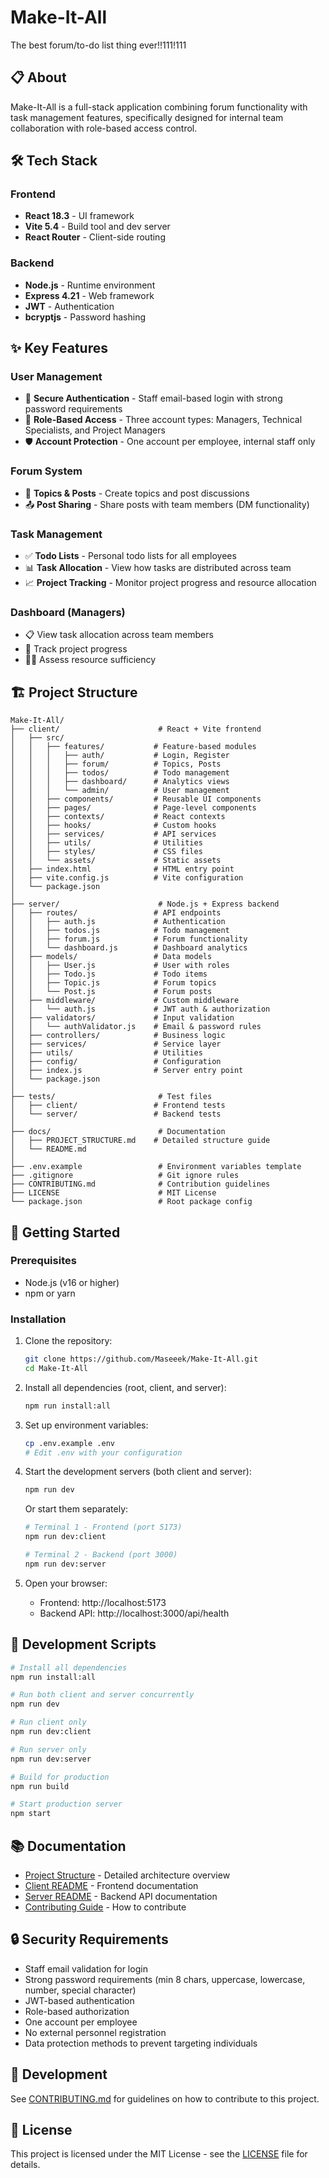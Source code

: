 # Make-It-All

The best forum/to-do list thing ever!!111!111

## 📋 About

Make-It-All is a full-stack application combining forum functionality with task management features, specifically designed for internal team collaboration with role-based access control.

## 🛠️ Tech Stack

### Frontend
- **React 18.3** - UI framework
- **Vite 5.4** - Build tool and dev server
- **React Router** - Client-side routing

### Backend
- **Node.js** - Runtime environment
- **Express 4.21** - Web framework
- **JWT** - Authentication
- **bcryptjs** - Password hashing

## ✨ Key Features

### User Management
- 🔐 **Secure Authentication** - Staff email-based login with strong password requirements
- 👥 **Role-Based Access** - Three account types: Managers, Technical Specialists, and Project Managers
- 🛡️ **Account Protection** - One account per employee, internal staff only

### Forum System
- 💬 **Topics & Posts** - Create topics and post discussions
- 📤 **Post Sharing** - Share posts with team members (DM functionality)

### Task Management
- ✅ **Todo Lists** - Personal todo lists for all employees
- 📊 **Task Allocation** - View how tasks are distributed across team
- 📈 **Project Tracking** - Monitor project progress and resource allocation

### Dashboard (Managers)
- 📋 View task allocation across team members
- 🎯 Track project progress
- 👨‍💼 Assess resource sufficiency

## 🏗️ Project Structure

```
Make-It-All/
├── client/                      # React + Vite frontend
│   ├── src/
│   │   ├── features/           # Feature-based modules
│   │   │   ├── auth/           # Login, Register
│   │   │   ├── forum/          # Topics, Posts
│   │   │   ├── todos/          # Todo management
│   │   │   ├── dashboard/      # Analytics views
│   │   │   └── admin/          # User management
│   │   ├── components/         # Reusable UI components
│   │   ├── pages/              # Page-level components
│   │   ├── contexts/           # React contexts
│   │   ├── hooks/              # Custom hooks
│   │   ├── services/           # API services
│   │   ├── utils/              # Utilities
│   │   ├── styles/             # CSS files
│   │   └── assets/             # Static assets
│   ├── index.html              # HTML entry point
│   ├── vite.config.js          # Vite configuration
│   └── package.json
│
├── server/                      # Node.js + Express backend
│   ├── routes/                 # API endpoints
│   │   ├── auth.js             # Authentication
│   │   ├── todos.js            # Todo management
│   │   ├── forum.js            # Forum functionality
│   │   └── dashboard.js        # Dashboard analytics
│   ├── models/                 # Data models
│   │   ├── User.js             # User with roles
│   │   ├── Todo.js             # Todo items
│   │   ├── Topic.js            # Forum topics
│   │   └── Post.js             # Forum posts
│   ├── middleware/             # Custom middleware
│   │   └── auth.js             # JWT auth & authorization
│   ├── validators/             # Input validation
│   │   └── authValidator.js    # Email & password rules
│   ├── controllers/            # Business logic
│   ├── services/               # Service layer
│   ├── utils/                  # Utilities
│   ├── config/                 # Configuration
│   ├── index.js                # Server entry point
│   └── package.json
│
├── tests/                       # Test files
│   ├── client/                 # Frontend tests
│   └── server/                 # Backend tests
│
├── docs/                        # Documentation
│   ├── PROJECT_STRUCTURE.md    # Detailed structure guide
│   └── README.md
│
├── .env.example                 # Environment variables template
├── .gitignore                   # Git ignore rules
├── CONTRIBUTING.md              # Contribution guidelines
├── LICENSE                      # MIT License
└── package.json                 # Root package config
```

## 🚀 Getting Started

### Prerequisites

- Node.js (v16 or higher)
- npm or yarn

### Installation

1. Clone the repository:
   ```bash
   git clone https://github.com/Maseeek/Make-It-All.git
   cd Make-It-All
   ```

2. Install all dependencies (root, client, and server):
   ```bash
   npm run install:all
   ```

3. Set up environment variables:
   ```bash
   cp .env.example .env
   # Edit .env with your configuration
   ```

4. Start the development servers (both client and server):
   ```bash
   npm run dev
   ```

   Or start them separately:
   ```bash
   # Terminal 1 - Frontend (port 5173)
   npm run dev:client

   # Terminal 2 - Backend (port 3000)
   npm run dev:server
   ```

5. Open your browser:
   - Frontend: http://localhost:5173
   - Backend API: http://localhost:3000/api/health

## 🔧 Development Scripts

```bash
# Install all dependencies
npm run install:all

# Run both client and server concurrently
npm run dev

# Run client only
npm run dev:client

# Run server only
npm run dev:server

# Build for production
npm run build

# Start production server
npm start
```

## 📚 Documentation

- [Project Structure](docs/PROJECT_STRUCTURE.md) - Detailed architecture overview
- [Client README](client/README.md) - Frontend documentation
- [Server README](server/README.md) - Backend API documentation
- [Contributing Guide](CONTRIBUTING.md) - How to contribute

## 🔒 Security Requirements

- Staff email validation for login
- Strong password requirements (min 8 chars, uppercase, lowercase, number, special character)
- JWT-based authentication
- Role-based authorization
- One account per employee
- No external personnel registration
- Data protection methods to prevent targeting individuals

## 📝 Development

See [CONTRIBUTING.md](CONTRIBUTING.md) for guidelines on how to contribute to this project.

## 📄 License

This project is licensed under the MIT License - see the [LICENSE](LICENSE) file for details.
